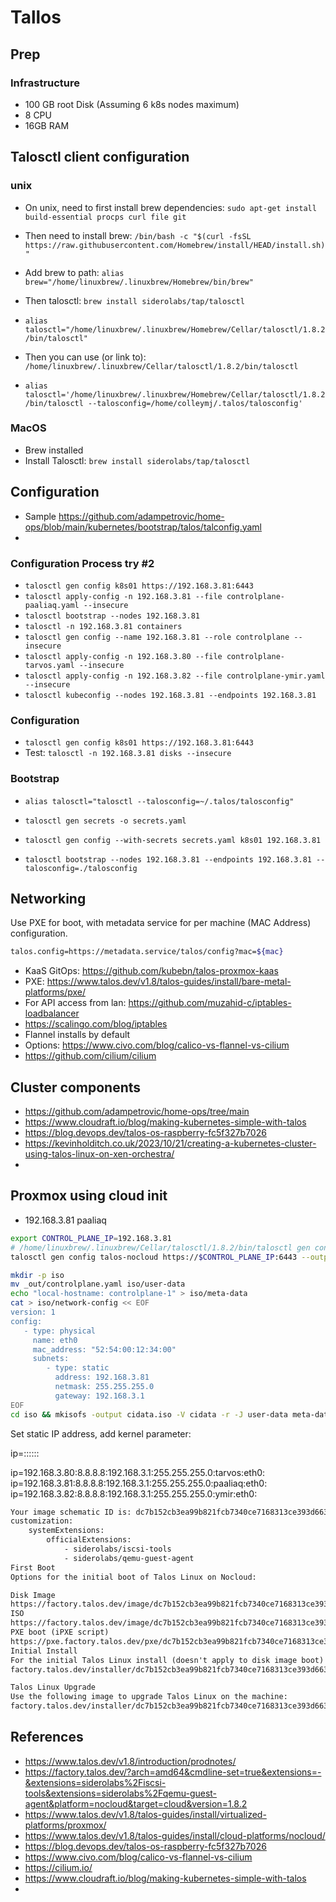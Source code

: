 # Tallos

## Prep

### Infrastructure

- 100 GB root Disk (Assuming 6 k8s nodes maximum)
- 8 CPU
- 16GB RAM

## Talosctl client configuration

### unix

- On unix, need to first install brew dependencies: `sudo apt-get install build-essential procps curl file git`
- Then need to install brew: `/bin/bash -c "$(curl -fsSL https://raw.githubusercontent.com/Homebrew/install/HEAD/install.sh)"`
- Add brew to path: `alias brew="/home/linuxbrew/.linuxbrew/Homebrew/bin/brew"`
- Then talosctl: `brew install siderolabs/tap/talosctl`
- `alias talosctl="/home/linuxbrew/.linuxbrew/Homebrew/Cellar/talosctl/1.8.2/bin/talosctl"`
- Then you can use (or link to): `/home/linuxbrew/.linuxbrew/Cellar/talosctl/1.8.2/bin/talosctl`

- `alias talosctl='/home/linuxbrew/.linuxbrew/Homebrew/Cellar/talosctl/1.8.2/bin/talosctl --talosconfig=/home/colleymj/.talos/talosconfig'`

### MacOS

- Brew installed
- Install Talosctl: `brew install siderolabs/tap/talosctl`

## Configuration

- Sample <https://github.com/adampetrovic/home-ops/blob/main/kubernetes/bootstrap/talos/talconfig.yaml>
- 

### Configuration Process try #2

- `talosctl gen config k8s01 https://192.168.3.81:6443`
- `talosctl apply-config -n 192.168.3.81 --file controlplane-paaliaq.yaml --insecure`
- `talosctl bootstrap --nodes 192.168.3.81`
- `talosctl -n 192.168.3.81 containers`
- `talosctl gen config --name 192.168.3.81 --role controlplane --insecure`
- `talosctl apply-config -n 192.168.3.80 --file controlplane-tarvos.yaml --insecure`
- `talosctl apply-config -n 192.168.3.82 --file controlplane-ymir.yaml --insecure`
- `talosctl kubeconfig --nodes 192.168.3.81 --endpoints 192.168.3.81`

### Configuration

- `talosctl gen config k8s01 https://192.168.3.81:6443`
- Test: `talosctl -n 192.168.3.81 disks --insecure`

### Bootstrap

- `alias talosctl="talosctl --talosconfig=~/.talos/talosconfig"`

- `talosctl gen secrets -o secrets.yaml`
- `talosctl gen config --with-secrets secrets.yaml k8s01 192.168.3.81`

- `talosctl bootstrap --nodes 192.168.3.81 --endpoints 192.168.3.81 --talosconfig=./talosconfig`

## Networking

Use PXE for boot, with metadata service for per machine (MAC Address) configuration.

```bash
talos.config=https://metadata.service/talos/config?mac=${mac}
```

- KaaS GitOps: <https://github.com/kubebn/talos-proxmox-kaas>
- PXE: <https://www.talos.dev/v1.8/talos-guides/install/bare-metal-platforms/pxe/>
- For API access from lan: <https://github.com/muzahid-c/iptables-loadbalancer>
- <https://scalingo.com/blog/iptables>
- Flannel installs by default
- Options: <https://www.civo.com/blog/calico-vs-flannel-vs-cilium>
- <https://github.com/cilium/cilium>

## Cluster components

- <https://github.com/adampetrovic/home-ops/tree/main>
- <https://www.cloudraft.io/blog/making-kubernetes-simple-with-talos>
- <https://blog.devops.dev/talos-os-raspberry-fc5f327b7026>
- <https://kevinholditch.co.uk/2023/10/21/creating-a-kubernetes-cluster-using-talos-linux-on-xen-orchestra/>
- 

## Proxmox using cloud init

- 192.168.3.81  paaliaq

```bash
export CONTROL_PLANE_IP=192.168.3.81
# /home/linuxbrew/.linuxbrew/Cellar/talosctl/1.8.2/bin/talosctl gen config talos-nocloud https://$CONTROL_PLANE_IP:6443 --output-dir _out
talosctl gen config talos-nocloud https://$CONTROL_PLANE_IP:6443 --output-dir _out

mkdir -p iso
mv _out/controlplane.yaml iso/user-data
echo "local-hostname: controlplane-1" > iso/meta-data
cat > iso/network-config << EOF
version: 1
config:
   - type: physical
     name: eth0
     mac_address: "52:54:00:12:34:00"
     subnets:
        - type: static
          address: 192.168.3.81
          netmask: 255.255.255.0
          gateway: 192.168.3.1
EOF
cd iso && mkisofs -output cidata.iso -V cidata -r -J user-data meta-data network-config
```

Set static IP address, add kernel parameter:

ip=<client-ip>:<srv-ip>:<gw-ip>:<netmask>:<host>:<device>:<autoconf>

ip=192.168.3.80:8.8.8.8:192.168.3.1:255.255.255.0:tarvos:eth0:
ip=192.168.3.81:8.8.8.8:192.168.3.1:255.255.255.0:paaliaq:eth0:
ip=192.168.3.82:8.8.8.8:192.168.3.1:255.255.255.0:ymir:eth0:


```txt
Your image schematic ID is: dc7b152cb3ea99b821fcb7340ce7168313ce393d663740b791c36f6e95fc8586
customization:
    systemExtensions:
        officialExtensions:
            - siderolabs/iscsi-tools
            - siderolabs/qemu-guest-agent
First Boot
Options for the initial boot of Talos Linux on Nocloud:

Disk Image
https://factory.talos.dev/image/dc7b152cb3ea99b821fcb7340ce7168313ce393d663740b791c36f6e95fc8586/v1.8.2/nocloud-amd64.raw.xz
ISO
https://factory.talos.dev/image/dc7b152cb3ea99b821fcb7340ce7168313ce393d663740b791c36f6e95fc8586/v1.8.2/nocloud-amd64.iso
PXE boot (iPXE script)
https://pxe.factory.talos.dev/pxe/dc7b152cb3ea99b821fcb7340ce7168313ce393d663740b791c36f6e95fc8586/v1.8.2/nocloud-amd64
Initial Install
For the initial Talos Linux install (doesn't apply to disk image boot) put the following installer image to the machine configuration:
factory.talos.dev/installer/dc7b152cb3ea99b821fcb7340ce7168313ce393d663740b791c36f6e95fc8586:v1.8.2

Talos Linux Upgrade
Use the following image to upgrade Talos Linux on the machine:
factory.talos.dev/installer/dc7b152cb3ea99b821fcb7340ce7168313ce393d663740b791c36f6e95fc8586:v1.8.2
```

## References

- <https://www.talos.dev/v1.8/introduction/prodnotes/>
- <https://factory.talos.dev/?arch=amd64&cmdline-set=true&extensions=-&extensions=siderolabs%2Fiscsi-tools&extensions=siderolabs%2Fqemu-guest-agent&platform=nocloud&target=cloud&version=1.8.2>
- <https://www.talos.dev/v1.8/talos-guides/install/virtualized-platforms/proxmox/>
- <https://www.talos.dev/v1.8/talos-guides/install/cloud-platforms/nocloud/>
- <https://blog.devops.dev/talos-os-raspberry-fc5f327b7026>
- <https://www.civo.com/blog/calico-vs-flannel-vs-cilium>
- <https://cilium.io/>
- <https://www.cloudraft.io/blog/making-kubernetes-simple-with-talos>
- 